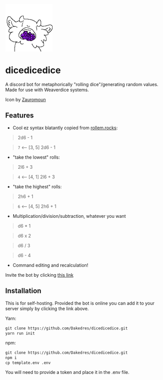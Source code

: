 ![an image of the eater](./assets/eater-transparent.png)
# dicedicedice

A discord bot for metaphorically "rolling dice"/generating random values. Made for use with Weaverdice systems.

Icon by [Zauromoun]()

## Features
- Cool ez syntax blatantly copied from [rollem.rocks](https://rollem.rocks):
> 2d6 - 1

> ` 7 ` ⟵ [3, 5] 2d6 - 1
- "take the lowest" rolls:
> 2l6 + 3

> ` 4 ` ⟵ [4, 1] 2l6 + 3
- "take the highest" rolls:
> 2h6 + 1

> ` 6 ` ⟵ [4, 5] 2h6 + 1
- Multiplication/division/subtraction, whatever you want
> d6 * 1

> d6 x 2

> d6 / 3

> d6 - 4
- Command editing and recalculation!


Invite the bot by clicking [this link](https://discord.com/oauth2/authorize?client_id=1108595011026686002&permissions=3072&scope=bot)

## Installation

This is for self-hosting. Provided the bot is online you can add it to your server simply by clicking the link above.

Yarn:
```
git clone https://github.com/Dakedres/dicedicedice.git
yarn run init
```
npm:
```
git clone https://github.com/Dakedres/dicedicedice.git
npm i
cp template.env .env
```


You will need to provide a token and place it in the .env file.
